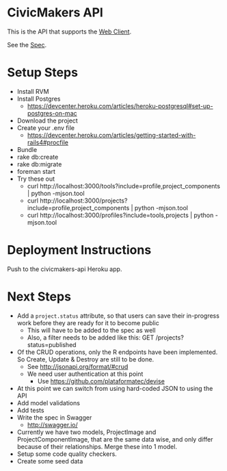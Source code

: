 # CivicMakers API

This is the API that supports the [Web Client](https://github.com/civicmakers/client).

See the [Spec](https://github.com/civicmakers/api/blob/master/spec).

# Setup Steps

* Install RVM
* Install Postgres
  * https://devcenter.heroku.com/articles/heroku-postgresql#set-up-postgres-on-mac
* Download the project
* Create your .env file
  * https://devcenter.heroku.com/articles/getting-started-with-rails4#procfile
* Bundle
* rake db:create
* rake db:migrate
* foreman start
* Try these out
  * curl http://localhost:3000/tools?include=profile,project_components | python -mjson.tool
  * curl http://localhost:3000/projects?include=profile,project_components | python -mjson.tool
  * curl http://localhost:3000/profiles?include=tools,projects | python -mjson.tool

# Deployment Instructions

Push to the civicmakers-api Heroku app.

# Next Steps

* Add a `project.status` attribute, so that users can save their in-progress work before they are ready for it to become public
  * This will have to be added to the spec as well
  * Also, a filter needs to be added like this: GET /projects?status=published
* Of the CRUD operations, only the R endpoints have been implemented. So Create, Update & Destroy are still to be done.
  * See http://jsonapi.org/format/#crud
  * We need user authentication at this point
    * Use https://github.com/plataformatec/devise
* At this point we can switch from using hard-coded JSON to using the API
* Add model validations
* Add tests
* Write the spec in Swagger
  * http://swagger.io/
* Currently we have two models, ProjectImage and ProjectComponentImage, that are the same data wise, and only differ because of their relationships. Merge these into 1 model.
* Setup some code quality checkers.
* Create some seed data
